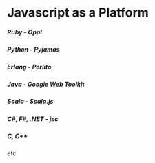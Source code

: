 # Javascript as a Platform
##### Ruby - Opal
##### Python - Pyjamas
##### Erlang - Perlito
##### Java - Google Web Toolkit
##### Scala - Scala.js
##### C#, F#, .NET - jsc

##### C, C++
etc
